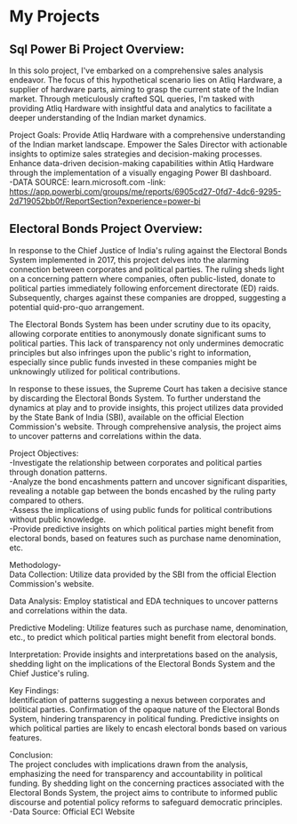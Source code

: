 # My Projects

## Sql Power Bi Project Overview: 
In this solo project, I've embarked on a comprehensive sales analysis endeavor. The focus of this hypothetical scenario lies on Atliq Hardware, a supplier of hardware parts, aiming to grasp the current state of the Indian market. Through meticulously crafted SQL queries, I'm tasked with providing Atliq Hardware with insightful data and analytics to facilitate a deeper understanding of the Indian market dynamics.

Project Goals:
Provide Atliq Hardware with a comprehensive understanding of the Indian market landscape.
Empower the Sales Director with actionable insights to optimize sales strategies and decision-making processes.
Enhance data-driven decision-making capabilities within Atliq Hardware through the implementation of a visually engaging Power BI dashboard.                                                                                                                                
     -DATA SOURCE: learn.microsoft.com
     -link: https://app.powerbi.com/groups/me/reports/6905cd27-0fd7-4dc6-9295-2d719052bb0f/ReportSection?experience=power-bi

## Electoral Bonds Project Overview:
In response to the Chief Justice of India's ruling against the Electoral Bonds System implemented in 2017, this project delves into the alarming connection between corporates and political parties. The ruling sheds light on a concerning pattern where companies, often public-listed, donate to political parties immediately following enforcement directorate (ED) raids. Subsequently, charges against these companies are dropped, suggesting a potential quid-pro-quo arrangement.

The Electoral Bonds System has been under scrutiny due to its opacity, allowing corporate entities to anonymously donate significant sums to political parties. This lack of transparency not only undermines democratic principles but also infringes upon the public's right to information, especially since public funds invested in these companies might be unknowingly utilized for political contributions.

In response to these issues, the Supreme Court has taken a decisive stance by discarding the Electoral Bonds System. To further understand the dynamics at play and to provide insights, this project utilizes data provided by the State Bank of India (SBI), available on the official Election Commission's website. Through comprehensive analysis, the project aims to uncover patterns and correlations within the data.

Project Objectives:                                                                                                                       
-Investigate the relationship between corporates and political parties through donation patterns.                                         
-Analyze the bond encashments pattern and uncover significant disparities, revealing a notable gap between the bonds encashed by the ruling party compared to others.                                                                                                          
-Assess the implications of using public funds for political contributions without public knowledge.                                      
-Provide predictive insights on which political parties might benefit from electoral bonds, based on features such as purchase name      denomination, etc.

Methodology-                                                                                                                              
 Data Collection: Utilize data provided by the SBI from the official Election Commission's website.
 
 Data Analysis: Employ statistical and EDA techniques to uncover patterns and correlations within the data.
 
 Predictive Modeling: Utilize features such as purchase name, denomination, etc., to predict which political parties might benefit from electoral bonds.

 Interpretation: Provide insights and interpretations based on the analysis, shedding light on the implications of the Electoral Bonds System and the Chief Justice's ruling.
 
Key Findings:                                                                                                                             
Identification of patterns suggesting a nexus between corporates and political parties.
Confirmation of the opaque nature of the Electoral Bonds System, hindering transparency in political funding.
Predictive insights on which political parties are likely to encash electoral bonds based on various features.

Conclusion:                                                                                                                               
The project concludes with implications drawn from the analysis, emphasizing the need for transparency and accountability in political funding. By shedding light on the concerning practices associated with the Electoral Bonds System, the project aims to contribute to informed public discourse and potential policy reforms to safeguard democratic principles.                                                
-Data Source: Official ECI Website

